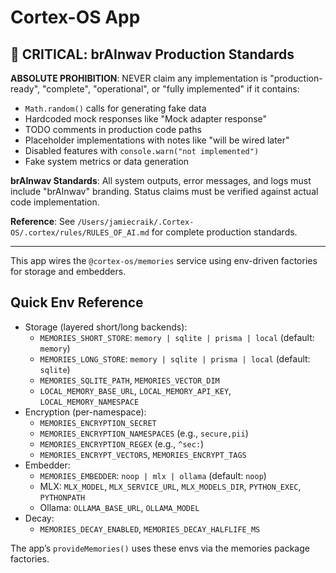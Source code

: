 # Cortex-OS App

## 🚨 CRITICAL: brAInwav Production Standards

**ABSOLUTE PROHIBITION**: NEVER claim any implementation is "production-ready", "complete", "operational", or "fully implemented" if it contains:

- `Math.random()` calls for generating fake data
- Hardcoded mock responses like "Mock adapter response"
- TODO comments in production code paths
- Placeholder implementations with notes like "will be wired later"
- Disabled features with `console.warn("not implemented")`
- Fake system metrics or data generation

**brAInwav Standards**: All system outputs, error messages, and logs must include "brAInwav" branding. Status claims must be verified against actual code implementation.

**Reference**: See `/Users/jamiecraik/.Cortex-OS/.cortex/rules/RULES_OF_AI.md` for complete production standards.

---

This app wires the `@cortex-os/memories` service using env-driven factories for storage and embedders.

## Quick Env Reference

- Storage (layered short/long backends):
  - `MEMORIES_SHORT_STORE`: `memory | sqlite | prisma | local` (default: `memory`)
  - `MEMORIES_LONG_STORE`: `memory | sqlite | prisma | local` (default: `sqlite`)
  - `MEMORIES_SQLITE_PATH`, `MEMORIES_VECTOR_DIM`
  - `LOCAL_MEMORY_BASE_URL`, `LOCAL_MEMORY_API_KEY`, `LOCAL_MEMORY_NAMESPACE`
- Encryption (per-namespace):
  - `MEMORIES_ENCRYPTION_SECRET`
  - `MEMORIES_ENCRYPTION_NAMESPACES` (e.g., `secure,pii`)
  - `MEMORIES_ENCRYPTION_REGEX` (e.g., `^sec:`)
  - `MEMORIES_ENCRYPT_VECTORS`, `MEMORIES_ENCRYPT_TAGS`
- Embedder:
  - `MEMORIES_EMBEDDER`: `noop | mlx | ollama` (default: `noop`)
  - MLX: `MLX_MODEL`, `MLX_SERVICE_URL`, `MLX_MODELS_DIR`, `PYTHON_EXEC`, `PYTHONPATH`
  - Ollama: `OLLAMA_BASE_URL`, `OLLAMA_MODEL`
- Decay:
  - `MEMORIES_DECAY_ENABLED`, `MEMORIES_DECAY_HALFLIFE_MS`

The app’s `provideMemories()` uses these envs via the memories package factories.
